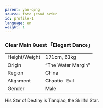 ```yaml
---
parent: yan-qing
source: fate-grand-order
id: profile-1
language: en
weight: 1
---
```


### Clear Main Quest 「Elegant Dance」

<table>
  <tr><td>Height/Weight</td><td>171cm, 63kg</td></tr>
  <tr><td>Origin</td><td>“The Water Margin”</td></tr>
  <tr><td>Region</td><td>China</td></tr>
  <tr><td>Alignment</td><td>Chaotic-Evil</td></tr>
  <tr><td>Gender</td><td>Male</td></tr>
</table>

His Star of Destiny is Tianqiao, the Skillful Star.
